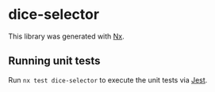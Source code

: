 # dice-selector

This library was generated with [Nx](https://nx.dev).

## Running unit tests

Run `nx test dice-selector` to execute the unit tests via [Jest](https://jestjs.io).
